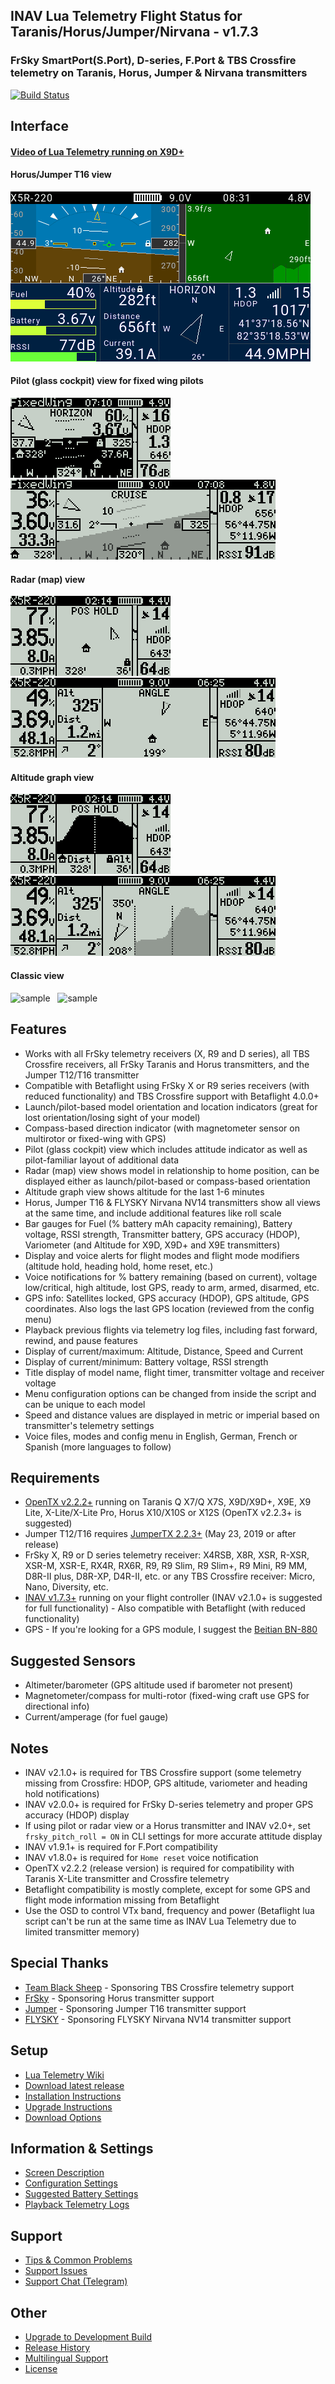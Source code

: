 ## INAV Lua Telemetry Flight Status for Taranis/Horus/Jumper/Nirvana - v1.7.3

### FrSky SmartPort(S.Port), D-series, F.Port & TBS Crossfire telemetry on Taranis, Horus, Jumper & Nirvana transmitters

[![Build Status](https://travis-ci.com/iNavFlight/LuaTelemetry.svg?branch=master)](https://travis-ci.com/iNavFlight/LuaTelemetry)

## Interface

#### [Video of Lua Telemetry running on X9D+](https://youtu.be/YaUgywuT1YM)

#### Horus/Jumper T16 view

![sample](assets/iNavHorus.png "View on Horus transmitters")

#### Pilot (glass cockpit) view for fixed wing pilots

![sample](assets/iNavQX7pilot.png "Pilot view on Q X7, X-Lite & Jumper T12")&nbsp;&nbsp;
![sample](assets/iNavX9Dpilot.png "Pilot view on Taranis X9D, X9D+ and X9E")

#### Radar (map) view

![sample](assets/iNavQX7radar.png "Radar view on Q X7, X-Lite & Jumper T12")&nbsp;&nbsp;
![sample](assets/iNavX9Dradar.png "Radar view on Taranis X9D, X9D+ and X9E")

#### Altitude graph view

![sample](assets/iNavQX7alt.png "Altitude graph view on Q X7, X-Lite & Jumper T12")&nbsp;&nbsp;
![sample](assets/iNavX9Dalt.png "Altitude graph view on Taranis X9D, X9D+ and X9E")

#### Classic view

![sample](assets/iNavQX7.png "Classic view on Q X7, X-Lite & Jumper T12")&nbsp;&nbsp;
![sample](assets/iNavX9D.png "Classic view on Taranis X9D, X9D+ and X9E")

## Features

* Works with all FrSky telemetry receivers (X, R9 and D series), all TBS Crossfire receivers, all FrSky Taranis and Horus transmitters, and the Jumper T12/T16 transmitter
* Compatible with Betaflight using FrSky X or R9 series receivers (with reduced functionality) and TBS Crossfire support with Betaflight 4.0.0+
* Launch/pilot-based model orientation and location indicators (great for lost orientation/losing sight of your model)
* Compass-based direction indicator (with magnetometer sensor on multirotor or fixed-wing with GPS)
* Pilot (glass cockpit) view which includes attitude indicator as well as pilot-familiar layout of additional data
* Radar (map) view shows model in relationship to home position, can be displayed either as launch/pilot-based or compass-based orientation
* Altitude graph view shows altitude for the last 1-6 minutes
* Horus, Jumper T16 & FLYSKY Nirvana NV14 transmitters show all views at the same time, and include additional features like roll scale
* Bar gauges for Fuel (% battery mAh capacity remaining), Battery voltage, RSSI strength, Transmitter battery, GPS accuracy (HDOP), Variometer (and Altitude for X9D, X9D+ and X9E transmitters)
* Display and voice alerts for flight modes and flight mode modifiers (altitude hold, heading hold, home reset, etc.)
* Voice notifications for % battery remaining (based on current), voltage low/critical, high altitude, lost GPS, ready to arm, armed, disarmed, etc.
* GPS info: Satellites locked, GPS accuracy (HDOP), GPS altitude, GPS coordinates. Also logs the last GPS location (reviewed from the config menu)
* Playback previous flights via telemetry log files, including fast forward, rewind, and pause features
* Display of current/maximum: Altitude, Distance, Speed and Current
* Display of current/minimum: Battery voltage, RSSI strength
* Title display of model name, flight timer, transmitter voltage and receiver voltage
* Menu configuration options can be changed from inside the script and can be unique to each model
* Speed and distance values are displayed in metric or imperial based on transmitter's telemetry settings
* Voice files, modes and config menu in English, German, French or Spanish (more languages to follow)

## Requirements

* [OpenTX v2.2.2+](http://www.open-tx.org/) running on Taranis Q X7/Q X7S, X9D/X9D+, X9E, X9 Lite, X-Lite/X-Lite Pro, Horus X10/X10S or X12S (OpenTX v2.2.3+ is suggested)
* Jumper T12/T16 requires [JumperTX 2.2.3+](https://www.jumper.xyz/) (May 23, 2019 or after release)
* FrSky X, R9 or D series telemetry receiver: X4RSB, X8R, XSR, R-XSR, XSR-M, XSR-E, RX4R, RX6R, R9, R9 Slim, R9 Slim+, R9 Mini, R9 MM, D8R-II plus, D8R-XP, D4R-II, etc. or any TBS Crossfire receiver: Micro, Nano, Diversity, etc.
* [INAV v1.7.3+](https://github.com/iNavFlight/inav/releases) running on your flight controller (INAV v2.1.0+ is suggested for full functionality) - Also compatible with Betaflight (with reduced functionality)
* GPS - If you're looking for a GPS module, I suggest the [Beitian BN-880](https://www.banggood.com/UBLOX-NEO-M8N-BN-880-Flight-Control-GPS-Module-Dual-Module-Compass-p-971082.html)

## Suggested Sensors

* Altimeter/barometer (GPS altitude used if barometer not present)
* Magnetometer/compass for multi-rotor (fixed-wing craft use GPS for directional info)
* Current/amperage (for fuel gauge)

## Notes

* INAV v2.1.0+ is required for TBS Crossfire support (some telemetry missing from Crossfire: HDOP, GPS altitude, variometer and heading hold notifications)
* INAV v2.0.0+ is required for FrSky D-series telemetry and proper GPS accuracy (HDOP) display
* If using pilot or radar view or a Horus transmitter and INAV v2.0+, set `frsky_pitch_roll = ON` in CLI settings for more accurate attitude display
* INAV v1.9.1+ is required for F.Port compatibility
* INAV v1.8.0+ is required for `Home reset` voice notification
* OpenTX v2.2.2 (release version) is required for compatibility with Taranis X-Lite transmitter and Crossfire telemetry
* Betaflight compatibility is mostly complete, except for some GPS and flight mode information missing from Betaflight
* Use the OSD to control VTx band, frequency and power (Betaflight lua script can't be run at the same time as INAV Lua Telemetry due to limited transmitter memory)

## Special Thanks

* [Team Black Sheep](https://www.team-blacksheep.com/) - Sponsoring TBS Crossfire telemetry support
* [FrSky](https://www.frsky-rc.com/) - Sponsoring Horus transmitter support
* [Jumper](https://www.jumper.xyz/) - Sponsoring Jumper T16 transmitter support
* [FLYSKY](https://www.flysky-cn.com/) - Sponsoring FLYSKY Nirvana NV14 transmitter support

## Setup

* [Lua Telemetry Wiki](https://github.com/iNavFlight/LuaTelemetry/wiki)
* [Download latest release](https://github.com/iNavFlight/LuaTelemetry/releases/latest)
* [Installation Instructions](https://github.com/iNavFlight/LuaTelemetry/wiki/Installation)
* [Upgrade Instructions](https://github.com/iNavFlight/LuaTelemetry/wiki/Upgrade)
* [Download Options](https://github.com/iNavFlight/LuaTelemetry/wiki/Download-Options)

## Information & Settings

* [Screen Description](https://github.com/iNavFlight/LuaTelemetry/wiki/Screen-Description)
* [Configuration Settings](https://github.com/iNavFlight/LuaTelemetry/wiki/Configuration-Settings)
* [Suggested Battery Settings](https://github.com/iNavFlight/LuaTelemetry/wiki/Suggested-Battery-Settings)
* [Playback Telemetry Logs](https://github.com/iNavFlight/LuaTelemetry/wiki/Playback-Telemetry-Log-Files)

## Support

* [Tips & Common Problems](https://github.com/iNavFlight/LuaTelemetry/wiki/Tips-&-Common-Problems)
* [Support Issues](https://github.com/iNavFlight/LuaTelemetry/issues?q=is%3Aissue)
* [Support Chat (Telegram)](https://t.me/luatelemetry)

## Other

* [Upgrade to Development Build](https://github.com/iNavFlight/LuaTelemetry/wiki/Upgrade-to-Development-Build)
* [Release History](https://github.com/iNavFlight/LuaTelemetry/wiki/Change-Log)
* [Multilingual Support](https://github.com/iNavFlight/LuaTelemetry/wiki/Multilingual-Support)
* [License](https://github.com/iNavFlight/LuaTelemetry/blob/master/LICENSE)
